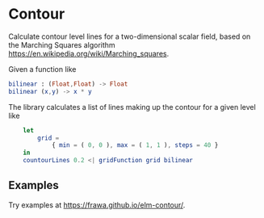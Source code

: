 # Contour

Calculate contour level lines for a two-dimensional scalar field,
based on the Marching Squares algorithm https://en.wikipedia.org/wiki/Marching_squares.

Given a function like
```elm
bilinear : (Float,Float) -> Float
bilinear (x,y) -> x * y
```

The library calculates a list of lines making up the contour for a given level like
```elm
    let
        grid =
            { min = ( 0, 0 ), max = ( 1, 1 ), steps = 40 }
    in
    countourLines 0.2 <| gridFunction grid bilinear
```

## Examples

Try examples at https://frawa.github.io/elm-contour/.